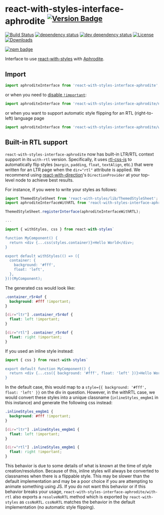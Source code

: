 # react-with-styles-interface-aphrodite <sup>[![Version Badge][npm-version-svg]][package-url]</sup>

[![Build Status][travis-svg]][travis-url]
[![dependency status][deps-svg]][deps-url]
[![dev dependency status][dev-deps-svg]][dev-deps-url]
[![License][license-image]][license-url]
[![Downloads][downloads-image]][downloads-url]

[![npm badge][npm-badge-png]][package-url]

Interface to use [react-with-styles][react-with-styles] with [Aphrodite][aphrodite].

[package-url]: https://npmjs.org/package/react-with-styles-interface-aphrodite
[npm-version-svg]: http://versionbadg.es/airbnb/react-with-styles-interface-aphrodite.svg
[travis-svg]: https://travis-ci.org/airbnb/react-with-styles-interface-aphrodite.svg
[travis-url]: https://travis-ci.org/airbnb/react-with-styles-interface-aphrodite
[deps-svg]: https://david-dm.org/airbnb/react-with-styles-interface-aphrodite.svg
[deps-url]: https://david-dm.org/airbnb/react-with-styles-interface-aphrodite
[dev-deps-svg]: https://david-dm.org/airbnb/react-with-styles-interface-aphrodite/dev-status.svg
[dev-deps-url]: https://david-dm.org/airbnb/react-with-styles-interface-aphrodite#info=devDependencies
[npm-badge-png]: https://nodei.co/npm/react-with-styles-interface-aphrodite.png?downloads=true&stars=true
[license-image]: http://img.shields.io/npm/l/react-with-styles-interface-aphrodite.svg
[license-url]: LICENSE
[downloads-image]: http://img.shields.io/npm/dm/react-with-styles-interface-aphrodite.svg
[downloads-url]: http://npm-stat.com/charts.html?package=react-with-styles-interface-aphrodite

[react-with-styles]: https://github.com/airbnb/react-with-styles
[aphrodite]: https://github.com/khan/aphrodite

## Import

```js
import aphroditeInterface from 'react-with-styles-interface-aphrodite';
```

or when you need to [disable `!important`](https://github.com/Khan/aphrodite#disabling-important):

```js
import aphroditeInterface from 'react-with-styles-interface-aphrodite/no-important';
```

or when you want to support automatic style flipping for an RTL (right-to-left) language page
```js
import aphroditeInterface from 'react-with-styles-interface-aphrodite/with-rtl';
```

## Built-in RTL support

`react-with-styles-interface-aphrodite` now has built-in LTR/RTL context support in its `with-rtl` version. Specifically, it uses [rtl-css-js](https://github.com/kentcdodds/rtl-css-js) to automatically flip styles (`margin`, `padding`, `float`, `textAlign`, etc.) that were written for an LTR page when the `dir="rtl"` attribute is applied. We recommend using [react-with-direction](https://github.com/airbnb/react-with-direction)'s `DirectionProvider` at your top-level node to achieve best results.

For instance, if you were to write your styles as follows:
```jsx
import ThemedStyleSheet from 'react-with-styles/lib/ThemedStyleSheet';
import aphroditeInterfaceWithRTL from 'react-with-styles-interface-aphrodite/with-rtl';

ThemedStyleSheet.registerInterface(aphroditeInterfaceWithRTL);

...

import { withStyles, css } from react-with-styles`

function MyComponent() {
  return <div {...css(styles.container)}>Hello World</div>;
}

export default withStyles(() => ({
  container: {
    background: '#fff',
    float: 'left',
  },
}))(MyComponent);

```

The generated css would look like:
```CSS
.container_r5r4of {
  background: #fff !important;
}

[dir="ltr"] .container_r5r4of {
  float: left !important;
}

[dir="rtl"] .container_r5r4of {
  float: right !important;
}
```

If you used an inline style instead:
```jsx
import { css } from react-with-styles`

export default function MyComponent() {
  return <div {...css({ background: '#fff', float: 'left' })}>Hello World</div>;
}
```

In the default case, this would map to a `style={{ background: '#fff', float: 'left' }}` on the div
in question. However, in the withRTL case, we would convert these styles into a unique classname
(`inlineStyles_emgbm1` in this instance) and generate the following css instead:
```css
.inlineStyles_emgbm1 {
  background: #fff !important;
}

[dir="ltr"] .inlineStyles_emgbm1 {
  float: left !important;
}

[dir="rtl"] .inlineStyles_emgbm1 {
  float: right !important;
}

```

This behavior is due to some details of what is known at the time of style creation/resolution. Because of this, inline styles will always be converted to classnames when there is a flippable style. This may be slower than the default implementation and may be a poor choice if you are attempting to animate something using JS. If you do not want this behavior or if this behavior breaks your usage, `react-with-styles-interface-aphrodite/with-rtl` also exports a `resolveNoRTL` method which is exported by `react-with-styles` as `cssNoRTL`. `cssNoRTL` matches the behavior in the default implementation (no automatic style flipping).
